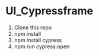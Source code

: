 <!--
 * @Descripttion: 
 * @Author: zlj
 * @Date: 2020-05-27 15:53:53
 -->
# UI_Cypressframe

1. Clone this repo 
2. npm install
3. npm install cypress
4. npm run cypress:open
